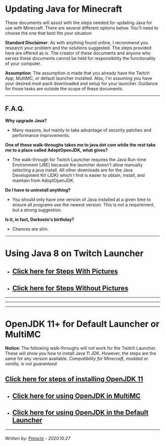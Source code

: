 # Updating Java for Minecraft

These documents will assist with the steps needed for updating Java for use with Minecraft.  There are several different options below.  You'll need to choose the one that best fits your situation

**Standard Disclaimer**: As with anything found online, I recommend you research your problem and the solutions suggested. The steps provided here are offered as is. The creator of these documents and anyone who serves these documents cannot be held for responsibility the functionality of your computer.

**Assumption**: The assumption is made that you already have the Twitch App, MultiMC, or default launcher installed. Also, I'm assuming you have your desired mod-pack downloaded and setup for your launcher. Guidance for those tasks are outside the scope of these documents.

---

## F.A.Q.

**Why upgrade Java?**

- Many reasons, but mainly to take advantage of security patches and performance improvements.

**One of these walk-throughs takes me to java dot com while the rest take me to a place called AdoptOpenJDK, what gives?**

- The walk-through for Twitch Launcher requires the Java Run-time Environment (JRE) because the launcher doesn't allow manually selecting a java install.  All other downloads are for the Java Development Kit (JDK) which I find is easier to obtain, install, and maintain from AdoptOpenJDK.

**Do I have to uninstall anything?**

- You should only have one version of Java installed at a given time to ensure all programs use the newest version.  This is not a requirement, but a strong suggestion.

**Is it, in fact, Darkosto's birthday?**
- Chances are slim.

---

# Using Java 8 on Twitch Launcher

- ## [Click here for Steps With Pictures](walkthru-pic.md)
- ## [Click here for Steps Without Pictures](walkthru-nopic.md)

---

---

---

# OpenJDK 11+ for Default Launcher or MultiMC

**Notice**: The following walk-throughs will not work for the Twitch Launcher. These will show you how to install Java 11 JDK. However, the steps are the same for any version available. *Compatibility for Minecraft, modded or vanilla, is not guaranteed.*

## [Click here for steps of installing OpenJDK 11](install_adoptopenjdk.md)

- ## [Click here for using OpenJDK in MultiMC](multimc_launcher.md)

- ## [Click here for using OpenJDK in the Default Launcher](default_launcher.md)
---

###### *Written by: [Preocts](https://github.com/Preocts) - 2020.10.27*